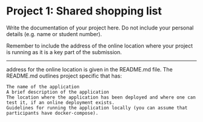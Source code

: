 # Project 1: Shared shopping list

Write the documentation of your project here. Do not include your personal
details (e.g. name or student number).

Remember to include the address of the online location where your project is
running as it is a key part of the submission.
*****************

address for the online location is given in the README.md file.
The README.md outlines project specific that has:

    The name of the application
    A brief description of the application
    The location where the application has been deployed and where one can test it, if an online deployment exists.
    Guidelines for running the application locally (you can assume that participants have docker-compose).
